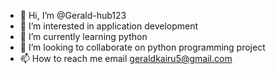 - 👋 Hi, I’m @Gerald-hub123
- 👀 I’m interested in application development
- 🌱 I’m currently learning python
- 💞️ I’m looking to collaborate on python programming project
- 📫 How to reach me email geraldkairu5@gmail.com

<!---
Gerald-hub123/Gerald-hub123 is a ✨ special ✨ repository because its `README.md` (this file) appears on your GitHub profile.
You can click the Preview link to take a look at your changes.
--->
